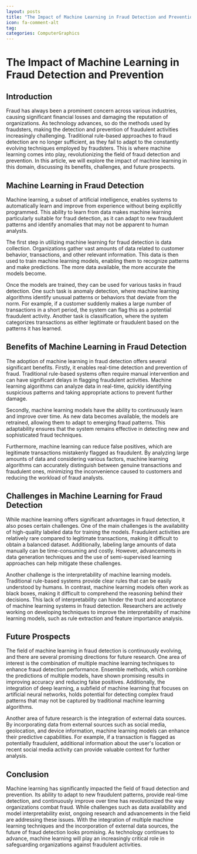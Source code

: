 ```yaml
---
layout: posts
title: "The Impact of Machine Learning in Fraud Detection and Prevention"
icon: fa-comment-alt
tag:      
categories: ComputerGraphics
---
```



# The Impact of Machine Learning in Fraud Detection and Prevention

## Introduction

Fraud has always been a prominent concern across various industries, causing significant financial losses and damaging the reputation of organizations. As technology advances, so do the methods used by fraudsters, making the detection and prevention of fraudulent activities increasingly challenging. Traditional rule-based approaches to fraud detection are no longer sufficient, as they fail to adapt to the constantly evolving techniques employed by fraudsters. This is where machine learning comes into play, revolutionizing the field of fraud detection and prevention. In this article, we will explore the impact of machine learning in this domain, discussing its benefits, challenges, and future prospects.

## Machine Learning in Fraud Detection

Machine learning, a subset of artificial intelligence, enables systems to automatically learn and improve from experience without being explicitly programmed. This ability to learn from data makes machine learning particularly suitable for fraud detection, as it can adapt to new fraudulent patterns and identify anomalies that may not be apparent to human analysts.

The first step in utilizing machine learning for fraud detection is data collection. Organizations gather vast amounts of data related to customer behavior, transactions, and other relevant information. This data is then used to train machine learning models, enabling them to recognize patterns and make predictions. The more data available, the more accurate the models become.

Once the models are trained, they can be used for various tasks in fraud detection. One such task is anomaly detection, where machine learning algorithms identify unusual patterns or behaviors that deviate from the norm. For example, if a customer suddenly makes a large number of transactions in a short period, the system can flag this as a potential fraudulent activity. Another task is classification, where the system categorizes transactions as either legitimate or fraudulent based on the patterns it has learned.

## Benefits of Machine Learning in Fraud Detection

The adoption of machine learning in fraud detection offers several significant benefits. Firstly, it enables real-time detection and prevention of fraud. Traditional rule-based systems often require manual intervention and can have significant delays in flagging fraudulent activities. Machine learning algorithms can analyze data in real-time, quickly identifying suspicious patterns and taking appropriate actions to prevent further damage.

Secondly, machine learning models have the ability to continuously learn and improve over time. As new data becomes available, the models are retrained, allowing them to adapt to emerging fraud patterns. This adaptability ensures that the system remains effective in detecting new and sophisticated fraud techniques.

Furthermore, machine learning can reduce false positives, which are legitimate transactions mistakenly flagged as fraudulent. By analyzing large amounts of data and considering various factors, machine learning algorithms can accurately distinguish between genuine transactions and fraudulent ones, minimizing the inconvenience caused to customers and reducing the workload of fraud analysts.

## Challenges in Machine Learning for Fraud Detection

While machine learning offers significant advantages in fraud detection, it also poses certain challenges. One of the main challenges is the availability of high-quality labeled data for training the models. Fraudulent activities are relatively rare compared to legitimate transactions, making it difficult to obtain a balanced dataset. Additionally, labeling large amounts of data manually can be time-consuming and costly. However, advancements in data generation techniques and the use of semi-supervised learning approaches can help mitigate these challenges.

Another challenge is the interpretability of machine learning models. Traditional rule-based systems provide clear rules that can be easily understood by humans. In contrast, machine learning models often work as black boxes, making it difficult to comprehend the reasoning behind their decisions. This lack of interpretability can hinder the trust and acceptance of machine learning systems in fraud detection. Researchers are actively working on developing techniques to improve the interpretability of machine learning models, such as rule extraction and feature importance analysis.

## Future Prospects

The field of machine learning in fraud detection is continuously evolving, and there are several promising directions for future research. One area of interest is the combination of multiple machine learning techniques to enhance fraud detection performance. Ensemble methods, which combine the predictions of multiple models, have shown promising results in improving accuracy and reducing false positives. Additionally, the integration of deep learning, a subfield of machine learning that focuses on artificial neural networks, holds potential for detecting complex fraud patterns that may not be captured by traditional machine learning algorithms.

Another area of future research is the integration of external data sources. By incorporating data from external sources such as social media, geolocation, and device information, machine learning models can enhance their predictive capabilities. For example, if a transaction is flagged as potentially fraudulent, additional information about the user's location or recent social media activity can provide valuable context for further analysis.

## Conclusion

Machine learning has significantly impacted the field of fraud detection and prevention. Its ability to adapt to new fraudulent patterns, provide real-time detection, and continuously improve over time has revolutionized the way organizations combat fraud. While challenges such as data availability and model interpretability exist, ongoing research and advancements in the field are addressing these issues. With the integration of multiple machine learning techniques and the incorporation of external data sources, the future of fraud detection looks promising. As technology continues to advance, machine learning will play an increasingly critical role in safeguarding organizations against fraudulent activities.